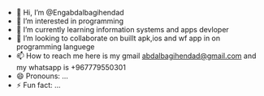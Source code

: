 - 👋 Hi, I’m @Engabdalbagihendad 
- 👀 I’m interested in programming
- 🌱 I’m currently learning information systems and apps devloper
- 💞️ I’m looking to collaborate on buillt apk,ios and wf app in on programming languege
- 📫 How to reach me here is my gmail abdalbagihendad@gmail.com and my whatsapp is +967779550301
- 😄 Pronouns: ...
- ⚡ Fun fact: ...

<!---
Engabdalbagihendad/Engabdalbagihendad is a ✨ special ✨ repository because its `README.md` (this file) appears on your GitHub profile.
You can click the Preview link to take a look at your changes.
--->
